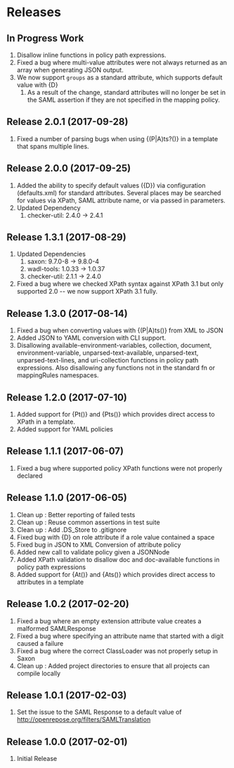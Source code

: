 # Releases #
## In Progress Work ##
1. Disallow inline functions in policy path expressions.
1. Fixed a bug where multi-value attributes were not always returned as an array when generating JSON output.
1. We now support `groups` as a standard attribute, which supports default value with {D}
   1. As a result of the change, standard attributes will no longer be set in the SAML assertion if they are not specified in the mapping policy.

## Release 2.0.1 (2017-09-28) ##
1. Fixed a number of parsing bugs when using {(P|A)ts?()} in a template that spans multiple lines.

## Release 2.0.0 (2017-09-25) ##
1. Added the ability to specify default values ({D}) via configuration (defaults.xml) for standard attributes. Several places may be searched for values via XPath, SAML attribute name, or via passed in parameters.
1. Updated Dependency
    1. checker-util: 2.4.0 → 2.4.1

## Release 1.3.1 (2017-08-29) ##
1. Updated Dependencies
    1. saxon: 9.7.0-8 → 9.8.0-4
    1. wadl-tools: 1.0.33 → 1.0.37
    1. checker-util: 2.1.1 → 2.4.0
1. Fixed a bug where we checked XPath syntax against XPath 3.1 but only supported 2.0 -- we now support XPath 3.1 fully.

## Release 1.3.0 (2017-08-14) ##
1. Fixed a bug when converting values with {(P|A)ts()} from XML to JSON
1. Added JSON to YAML conversion with CLI support.
1. Disallowing available-environment-variables, collection, document, environment-variable, unparsed-text-available, unparsed-text, unparsed-text-lines, and uri-collection functions in policy path expressions.
   Also disallowing any functions not in the standard fn or mappingRules namespaces.

## Release 1.2.0 (2017-07-10) ##
1. Added support for {Pt()} and {Pts()} which provides direct access to XPath in a template.
1. Added support for YAML policies

## Release 1.1.1 (2017-06-07) ##
1. Fixed a bug where supported policy XPath functions were not properly declared

## Release 1.1.0 (2017-06-05) ##
1. Clean up : Better reporting of failed tests
1. Clean up : Reuse common assertions in test suite
1. Clean up : Add .DS_Store to .gitignore
1. Fixed bug with {D} on role attribute if a role value contained a space
1. Fixed bug in JSON to XML Conversion of attribute policy
1. Added new call to validate policy given a JSONNode
1. Added XPath validation to disallow doc and doc-available functions in policy path expressions
1. Added support for {At()} and {Ats()} which provides direct access to attributes in a template

## Release 1.0.2 (2017-02-20) ##
1. Fixed a bug where an empty extension attribute value creates a malformed SAMLResponse
1. Fixed a bug where specifying an attribute name that started with a digit caused a failure
1. Fixed a bug where the correct ClassLoader was not properly setup in Saxon
1. Clean up : Added project directories to ensure that all projects can compile locally

## Release 1.0.1 (2017-02-03) ##
1. Set the issue to the SAML Response to a default value of http://openrepose.org/filters/SAMLTranslation

## Release 1.0.0 (2017-02-01) ##
1. Initial Release
